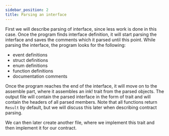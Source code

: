 ```yaml
---
sidebar_position: 2
title: Parsing an interface
---
```


First we will describe parsing of interface, since less work is done in this case. Once the program finds interface definition, it will start parsing the interface and saves the comments which it parsed until this point. While parsing the interface, the program looks for the following:

- event definitions
- struct definitions
- enum definitions
- function definitions
- documentation comments

Once the program reaches the end of the interface, it will move on to the assemble part, where it assembles an ink! trait from the parsed objects. The output file will contain the parsed interface in the form of trait and will contain the headers of all parsed members. Note that all functions return `Result` by default, but we will discuss this later when describing contract parsing.

We can then later create another file, where we implement this trait and then implement it for our contract.